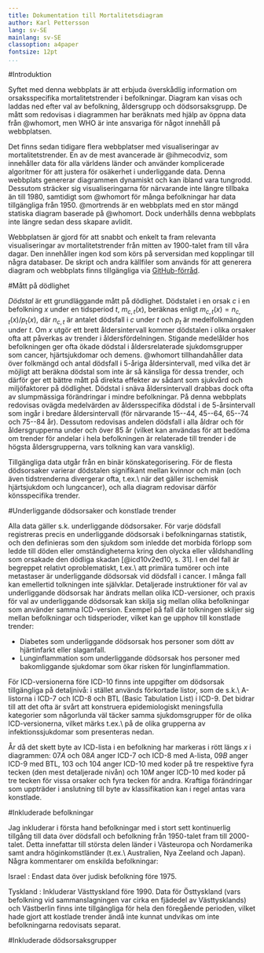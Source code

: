 ```yaml
---
title: Dokumentation till Mortalitetsdiagram
author: Karl Pettersson
lang: sv-SE
mainlang: sv-SE
classoption: a4paper
fontsize: 12pt
...
```


#Introduktion

Syftet med denna webbplats är att erbjuda överskådlig
information om orsaksspecifika mortalitetstrender i befolkningar.
Diagram kan visas och laddas ned efter val av befolkning, åldersgrupp
och dödsorsaksgrupp. De mått som redovisas i diagrammen har beräknats
med hjälp av öppna data från @whomort, men WHO är inte ansvariga för
något innehåll på webbplatsen.

Det finns sedan tidigare flera webbplatser med visualiseringar av
mortalitetstrender. En av de mest avancerade är @ihmecodviz, som
innehåller data för alla världens länder och använder komplicerade
algoritmer för att justera för osäkerhet i underliggande data. Denna
webbplats genererar diagrammen dynamiskt och kan ibland vara tungrodd.
Dessutom sträcker sig visualiseringarna för närvarande inte längre
tillbaka än till 1980, samtidigt som @whomort för många befolkningar har
data tillgängliga från 1950. @mortrends är en webbplats med en stor
mängd statiska diagram baserade på @whomort. Dock underhålls denna
webbplats inte längre sedan dess skapare avlidit.

Webbplatsen är gjord för att snabbt och enkelt ta fram relevanta
visualiseringar av mortalitetstrender från mitten av 1900-talet fram
till våra dagar. Den innehåller ingen kod som körs på serversidan med
kopplingar till några databaser. De skript och andra källfiler som
används för att generera diagram och webbplats finns tillgängliga via
[GitHub-förråd](https://github.com/klpn/Mortchartgen.jl). 

#Mått på dödlighet

*Dödstal* är ett grundläggande mått på dödlighet.
Dödstalet i en orsak $c$ i en befolkning $x$ under en tidsperiod $t$,
$m_{c,t}(x)$, beräknas enligt $m_{c,t}(x)=n_{c,t}(x)/p_t(x)$, där
$n_{c,t}$ är antalet dödsfall i $c$ under $t$ och $p_t$ är
medelfolkmängden under $t$. Om $x$ utgör ett brett åldersintervall
kommer dödstalen i olika orsaker ofta att påverkas av trender i
åldersfördelningen. Stigande medelålder hos befolkningen ger ofta ökade
dödstal i åldersrelaterade sjukdomsgrupper som cancer, hjärtsjukdomar
och demens. @whomort tillhandahåller data över folkmängd och antal
dödsfall i 5-åriga åldersintervall, med vilka det är möjligt att beräkna
dödstal som inte är så känsliga för dessa trender, och därför ger ett
bättre mått på direkta effekter av sådant som sjukvård och miljöfaktorer
på dödlighet. Dödstal i snäva åldersintervall drabbas dock ofta av
slumpmässiga förändringar i mindre befolkningar. På denna webbplats redovisas
ovägda medelvärden av åldersspecifika dödstal i de 5-årsintervall som
ingår i bredare åldersintervall (för närvarande 15--44, 45--64, 65--74
och 75--84 år). Dessutom redovisas andelen dödsfall i alla åldrar och
för åldersgrupperna under och över 85 år (vilket kan användas för att
bedöma om trender för andelar i hela befolkningen är relaterade till
trender i de högsta åldersgrupperna, vars tolkning kan vara vansklig).

Tillgängliga data utgår från en binär könskategorisering. För de flesta
dödsorsaker varierar dödstalen signifikant mellan kvinnor och män (och
även tidstrenderna divergerar ofta, t.ex.\ när det gäller ischemisk
hjärtsjukdom och lungcancer), och alla diagram redovisar därför
könsspecifika trender.

#Underliggande dödsorsaker och konstlade trender

Alla data gäller s.k. underliggande dödsorsaker. För varje dödsfall
registreras precis en underliggande dödsorsak i befolkningarnas
statistik, och den definieras som den sjukdom som inledde det morbida
förlopp som ledde till döden eller omständigheterna kring den olycka
eller våldshandling som orsakade den dödliga skadan [@icd10v2ed10, s.
31]. I en del fall är begreppet relativt oproblematiskt, t.ex.\ att
primära tumörer och inte metastaser är underliggande dödsorsak vid
dödsfall i cancer. I många fall kan emellertid tolkningen inte
självklar. Detaljerade instruktioner för val av underliggande dödsorsak
har ändrats mellan olika ICD-versioner, och praxis för val av
underliggande dödsorsak kan skilja sig mellan olika befolkningar som
använder samma ICD-version. Exempel på fall där tolkningen skiljer sig
mellan befolkningar och tidsperioder, vilket kan ge upphov till
konstlade trender:

* Diabetes som underliggande dödsorsak hos personer som dött av
  hjärtinfarkt eller slaganfall. 
* Lunginflammation som underliggande
  dödsorsak hos personer med bakomliggande sjukdomar som ökar risken för
  lunginflammation.

För ICD-versionerna före ICD-10 finns inte uppgifter om dödsorsak
tillgängliga på detaljnivå: i stället används förkortade listor, som de
s.k.\ A-listorna i ICD-7 och ICD-8 och BTL (Basic Tabulation List) i
ICD-9. Det bidrar till att det ofta är svårt att konstruera
epidemiologiskt meningsfulla kategorier som någorlunda väl täcker samma
sjukdomsgrupper för de olika ICD-versionerna, vilket märks t.ex.\ på de
olika grupperna av infektionssjukdomar som presenteras nedan.

År då det skett byte av ICD-lista i en befolkning har markeras i rött
längs $x$ i diagrammen: $07A$ och $08A$ anger ICD-7 och ICD-8 med
A-lista, $09B$ anger ICD-9 med BTL, $103$ och $104$ anger ICD-10 med
koder på tre respektive fyra tecken (den mest detaljerade nivån) och
$10M$ anger ICD-10 med koder på tre tecken för vissa orsaker och fyra
tecken för andra. Kraftiga förändringar som uppträder i anslutning till
byte av klassifikation kan i regel antas vara konstlade.

#Inkluderade befolkningar

Jag inkluderar i första hand befolkningar med
i stort sett kontinuerlig tillgång till data över dödsfall och
befolkning från 1950-talet fram till 2000-talet. Detta innefattar till
största delen länder i Västeuropa och Nordamerika samt andra
höginkomstländer (t.ex.\ Australien, Nya Zeeland och Japan). Några
kommentarer om enskilda befolkningar:

Israel
:    Endast data över judisk befolkning före 1975. 

Tyskland 
:    Inkluderar Västtyskland före 1990. Data för Östtyskland
(vars befolkning vid sammanslagningen var cirka en fjädedel av
Västtysklands) och Västberlin finns inte tillgängliga för hela den
föregående perioden, vilket hade gjort att kostlade trender ändå inte
kunnat undvikas om inte befolkningarna redovisats separat.

#Inkluderade dödsorsaksgrupper

